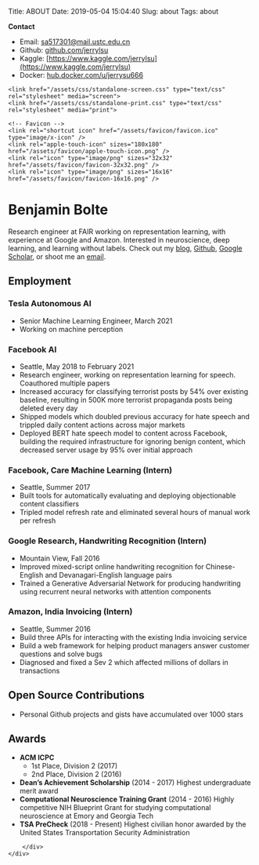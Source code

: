 <!-- #region -->
Title: ABOUT
Date: 2019-05-04 15:04:40
Slug: about
Tags: about 

**Contact**

- Email: sa517301@mail.ustc.edu.cn
- Github: [github.com/jerrylsu](https://github.com/jerrylsu)
- Kaggle: [https://www.kaggle.com/jerrylsu](https://www.kaggle.com/jerrylsu)
- Docker: [hub.docker.com/u/jerrysu666](https://hub.docker.com/u/jerrysu666)


<!DOCTYPE html>
<html lang="en-us">

<head>
    <meta charset="UTF-8" />
    <title>
        Benjamin Bolte's Resume
    </title>
    <meta property="og:title" content="Benjamin Bolte's Resume | Ben Bolte's Blog" />
    <meta property="og:url" content="/resume" />

    <link href="/assets/css/standalone-screen.css" type="text/css" rel="stylesheet" media="screen">
    <link href="/assets/css/standalone-print.css" type="text/css" rel="stylesheet" media="print">

    <!-- Favicon -->
    <link rel="shortcut icon" href="/assets/favicon/favicon.ico" type="image/x-icon" />
    <link rel="apple-touch-icon" sizes="180x180" href="/assets/favicon/apple-touch-icon.png" />
    <link rel="icon" type="image/png" sizes="32x32" href="/assets/favicon/favicon-32x32.png" />
    <link rel="icon" type="image/png" sizes="16x16" href="/assets/favicon/favicon-16x16.png" />
</head>

<body>
    <div id="main">
        <div id="content">
            <h1 id="benjamin-bolte">Benjamin Bolte</h1>

<p>Research engineer at FAIR working on representation learning, with experience at Google and Amazon. Interested in neuroscience, deep learning, and learning without labels. Check out my <a href="https://ben.bolte.cc">blog</a>, <a href="https://github.com/codekansas">Github</a>, <a href="https://scholar.google.com/citations?user=JEXV__kAAAAJ&amp;hl=en">Google Scholar</a>, or shoot me an <a href="mailto:ben@bolte.cc">email</a>.</p>

<h2 id="employment">Employment</h2>

<h3 id="tesla-autonomous-ai">Tesla Autonomous AI</h3>

<ul>
  <li>Senior Machine Learning Engineer, March 2021</li>
  <li>Working on machine perception</li>
</ul>

<h3 id="facebook-ai">Facebook AI</h3>

<ul>
  <li>Seattle, May 2018 to February 2021</li>
  <li>Research engineer, working on representation learning for speech. Coauthored multiple papers</li>
  <li>Increased accuracy for classifying terrorist posts by 54% over existing baseline, resulting in 500K more terrorist propaganda posts being deleted every day</li>
  <li>Shipped models which doubled previous accuracy for hate speech and trippled daily content actions across major markets</li>
  <li>Deployed BERT hate speech model to content across Facebook, building the required infrastructure for ignoring benign content, which decreased server usage by 95% over initial approach</li>
</ul>

<h3 id="facebook-care-machine-learning-intern">Facebook, Care Machine Learning (Intern)</h3>

<ul>
  <li>Seattle, Summer 2017</li>
  <li>Built tools for automatically evaluating and deploying objectionable content classifiers</li>
  <li>Tripled model refresh rate and eliminated several hours of manual work per refresh</li>
</ul>

<h3 id="google-research-handwriting-recognition-intern">Google Research, Handwriting Recognition (Intern)</h3>

<ul>
  <li>Mountain View, Fall 2016</li>
  <li>Improved mixed-script online handwriting recognition for Chinese-English and Devanagari-English language pairs</li>
  <li>Trained a Generative Adversarial Network for producing handwriting using recurrent neural networks with attention components</li>
</ul>

<h3 id="amazon-india-invoicing-intern">Amazon, India Invoicing (Intern)</h3>

<ul>
  <li>Seattle, Summer 2016</li>
  <li>Build three APIs for interacting with the existing India invoicing service</li>
  <li>Build a web framework for helping product managers answer customer questions and solve bugs</li>
  <li>Diagnosed and fixed a Sev 2 which affected millions of dollars in transactions</li>
</ul>

<h2 id="open-source-contributions">Open Source Contributions</h2>

<ul>
  <li>Personal Github projects and gists have accumulated over 1000 stars</li>
</ul>

<h2 id="awards">Awards</h2>

<ul>
  <li><strong>ACM ICPC</strong>
    <ul>
      <li>1st Place, Division 2 (2017)</li>
      <li>2nd Place, Division 2 (2016)</li>
    </ul>
  </li>
  <li><strong>Dean’s Achievement Scholarship</strong> (2014 - 2017) Highest undergraduate merit award</li>
  <li><strong>Computational Neuroscience Training Grant</strong> (2014 - 2016) Highly competitive NIH Blueprint Grant for studying computational neuroscience at Emory and Georgia Tech</li>
  <li><strong>TSA PreCheck</strong> (2018 - Present) Highest civilian honor awarded by the United States Transportation Security Administration</li>
</ul>


        </div>
    </div>
</body>

</html>

<!-- #endregion -->
